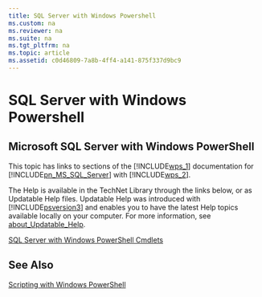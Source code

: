 ```yaml
---
title: SQL Server with Windows Powershell
ms.custom: na
ms.reviewer: na
ms.suite: na
ms.tgt_pltfrm: na
ms.topic: article
ms.assetid: c0d46809-7a8b-4ff4-a141-875f337d9bc9
---
```

# SQL Server with Windows Powershell

## Microsoft SQL Server with Windows PowerShell
This topic has links to sections of the [!INCLUDE[wps_1](../Token/wps_1_md.md)] documentation for [!INCLUDE[pn_MS_SQL_Server](../Token/pn_MS_SQL_Server_md.md)] with [!INCLUDE[wps_2](../Token/wps_2_md.md)].

The Help is available in the TechNet Library through the links below, or as Updatable Help files. Updatable Help was introduced with [!INCLUDE[psversion3](../Token/psversion3_md.md)] and enables you to have the latest Help topics available locally on your computer. For more information, see [about_Updatable_Help](https://technet.microsoft.com/en-us/library/10bba75c-f4ac-4ca1-bbf3-8f34dd521ffe).

[SQL Server with Windows PowerShell Cmdlets](https://technet.microsoft.com/en-us/library/e0e6d82e-fc57-4f9c-95c3-3bb167580003)

## See Also
[Scripting with Windows PowerShell](../Topic/Scripting-with-Windows-PowerShell.md)

